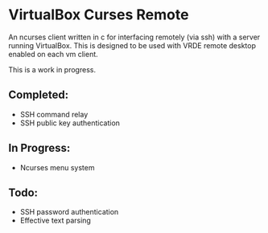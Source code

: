# VirtualBox Curses Remote

An ncurses client written in c for interfacing remotely (via ssh) with a server running VirtualBox. This is designed to be used with VRDE remote desktop enabled on each vm client.

This is a work in progress.

## Completed:

* SSH command relay
* SSH public key authentication

## In Progress:

* Ncurses menu system

## Todo:

* SSH password authentication
* Effective text parsing

